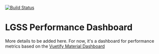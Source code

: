 [![Build Status](https://lgssappdevteam.visualstudio.com/LGSS%20DevOps/_apis/build/status/lgss.vuetify-material-dashboard?branchName=master&jobName=Job)](https://lgssappdevteam.visualstudio.com/LGSS%20DevOps/_build/latest?definitionId=27&branchName=master)

# LGSS Performance Dashboard

More details to be added here. For now, it's a dashboard for performance metrics based on the [Vuetify Material Dashboard](https://www.creative-tim.com/vuetify-material-dashboard)